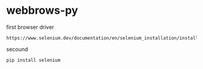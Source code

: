# webbrows-py

first browser driver
```
https://www.selenium.dev/documentation/en/selenium_installation/installing_webdriver_binaries/
```

secound
```
pip install selenium
```
